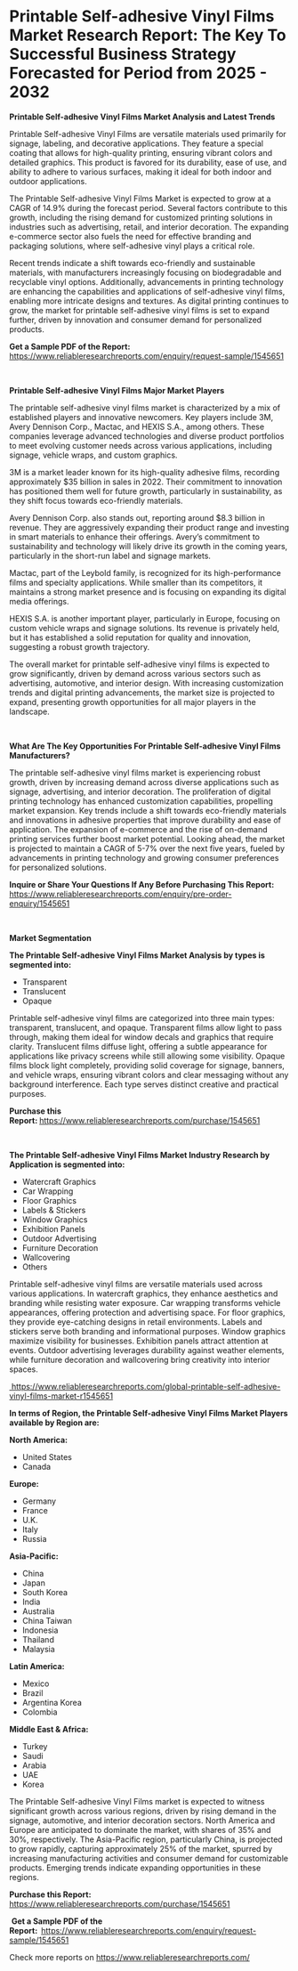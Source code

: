 <p><h1>Printable Self-adhesive Vinyl Films Market Research Report: The Key To Successful Business Strategy Forecasted for Period from 2025 - 2032</h1></p><p><strong>Printable Self-adhesive Vinyl Films Market Analysis and Latest Trends</strong></p>
<p><p>Printable Self-adhesive Vinyl Films are versatile materials used primarily for signage, labeling, and decorative applications. They feature a special coating that allows for high-quality printing, ensuring vibrant colors and detailed graphics. This product is favored for its durability, ease of use, and ability to adhere to various surfaces, making it ideal for both indoor and outdoor applications.</p><p>The Printable Self-adhesive Vinyl Films Market is expected to grow at a CAGR of 14.9% during the forecast period. Several factors contribute to this growth, including the rising demand for customized printing solutions in industries such as advertising, retail, and interior decoration. The expanding e-commerce sector also fuels the need for effective branding and packaging solutions, where self-adhesive vinyl plays a critical role.</p><p>Recent trends indicate a shift towards eco-friendly and sustainable materials, with manufacturers increasingly focusing on biodegradable and recyclable vinyl options. Additionally, advancements in printing technology are enhancing the capabilities and applications of self-adhesive vinyl films, enabling more intricate designs and textures. As digital printing continues to grow, the market for printable self-adhesive vinyl films is set to expand further, driven by innovation and consumer demand for personalized products.</p></p>
<p><strong>Get a Sample PDF of the Report:&nbsp;</strong> <a href="https://www.reliableresearchreports.com/enquiry/request-sample/1545651?utm_campaign=2227&utm_medium=2&utm_source=Github&utm_content=ia&utm_term=01022025&utm_id=printable-self-adhesive-vinyl-films">https://www.reliableresearchreports.com/enquiry/request-sample/1545651</a></p>
<p>&nbsp;</p>
<p><strong>Printable Self-adhesive Vinyl Films Major Market Players</strong></p>
<p><p>The printable self-adhesive vinyl films market is characterized by a mix of established players and innovative newcomers. Key players include 3M, Avery Dennison Corp., Mactac, and HEXIS S.A., among others. These companies leverage advanced technologies and diverse product portfolios to meet evolving customer needs across various applications, including signage, vehicle wraps, and custom graphics.</p><p>3M is a market leader known for its high-quality adhesive films, recording approximately $35 billion in sales in 2022. Their commitment to innovation has positioned them well for future growth, particularly in sustainability, as they shift focus towards eco-friendly materials.</p><p>Avery Dennison Corp. also stands out, reporting around $8.3 billion in revenue. They are aggressively expanding their product range and investing in smart materials to enhance their offerings. Avery’s commitment to sustainability and technology will likely drive its growth in the coming years, particularly in the short-run label and signage markets.</p><p>Mactac, part of the Leybold family, is recognized for its high-performance films and specialty applications. While smaller than its competitors, it maintains a strong market presence and is focusing on expanding its digital media offerings.</p><p>HEXIS S.A. is another important player, particularly in Europe, focusing on custom vehicle wraps and signage solutions. Its revenue is privately held, but it has established a solid reputation for quality and innovation, suggesting a robust growth trajectory.</p><p>The overall market for printable self-adhesive vinyl films is expected to grow significantly, driven by demand across various sectors such as advertising, automotive, and interior design. With increasing customization trends and digital printing advancements, the market size is projected to expand, presenting growth opportunities for all major players in the landscape.</p></p>
<p>&nbsp;</p>
<p><strong>What Are The Key Opportunities For Printable Self-adhesive Vinyl Films Manufacturers?</strong></p>
<p><p>The printable self-adhesive vinyl films market is experiencing robust growth, driven by increasing demand across diverse applications such as signage, advertising, and interior decoration. The proliferation of digital printing technology has enhanced customization capabilities, propelling market expansion. Key trends include a shift towards eco-friendly materials and innovations in adhesive properties that improve durability and ease of application. The expansion of e-commerce and the rise of on-demand printing services further boost market potential. Looking ahead, the market is projected to maintain a CAGR of 5-7% over the next five years, fueled by advancements in printing technology and growing consumer preferences for personalized solutions.</p></p>
<p><strong>Inquire or Share Your Questions If Any Before Purchasing This Report:</strong> <a href="https://www.reliableresearchreports.com/enquiry/pre-order-enquiry/1545651?utm_campaign=2227&utm_medium=2&utm_source=Github&utm_content=ia&utm_term=01022025&utm_id=printable-self-adhesive-vinyl-films">https://www.reliableresearchreports.com/enquiry/pre-order-enquiry/1545651</a></p>
<p>&nbsp;</p>
<p><strong>Market Segmentation</strong></p>
<p><strong>The Printable Self-adhesive Vinyl Films Market Analysis by types is segmented into:</strong></p>
<p><ul><li>Transparent</li><li>Translucent</li><li>Opaque</li></ul></p>
<p><p>Printable self-adhesive vinyl films are categorized into three main types: transparent, translucent, and opaque. Transparent films allow light to pass through, making them ideal for window decals and graphics that require clarity. Translucent films diffuse light, offering a subtle appearance for applications like privacy screens while still allowing some visibility. Opaque films block light completely, providing solid coverage for signage, banners, and vehicle wraps, ensuring vibrant colors and clear messaging without any background interference. Each type serves distinct creative and practical purposes.</p></p>
<p><strong>Purchase this Report:&nbsp;</strong><a href="https://www.reliableresearchreports.com/purchase/1545651?utm_campaign=2227&utm_medium=2&utm_source=Github&utm_content=ia&utm_term=01022025&utm_id=printable-self-adhesive-vinyl-films">https://www.reliableresearchreports.com/purchase/1545651</a></p>
<p>&nbsp;</p>
<p><strong>The Printable Self-adhesive Vinyl Films Market Industry Research by Application is segmented into:</strong></p>
<p><ul><li>Watercraft Graphics</li><li>Car Wrapping</li><li>Floor Graphics</li><li>Labels & Stickers</li><li>Window Graphics</li><li>Exhibition Panels</li><li>Outdoor Advertising</li><li>Furniture Decoration</li><li>Wallcovering</li><li>Others</li></ul></p>
<p><p>Printable self-adhesive vinyl films are versatile materials used across various applications. In watercraft graphics, they enhance aesthetics and branding while resisting water exposure. Car wrapping transforms vehicle appearances, offering protection and advertising space. For floor graphics, they provide eye-catching designs in retail environments. Labels and stickers serve both branding and informational purposes. Window graphics maximize visibility for businesses. Exhibition panels attract attention at events. Outdoor advertising leverages durability against weather elements, while furniture decoration and wallcovering bring creativity into interior spaces.</p></p>
<p><a href="https://www.reliableresearchreports.com/global-printable-self-adhesive-vinyl-films-market-r1545651?utm_campaign=2227&utm_medium=2&utm_source=Github&utm_content=ia&utm_term=01022025&utm_id=printable-self-adhesive-vinyl-films">&nbsp;https://www.reliableresearchreports.com/global-printable-self-adhesive-vinyl-films-market-r1545651</a></p>
<p><strong>In terms of Region, the Printable Self-adhesive Vinyl Films Market Players available by Region are:</strong></p>
<p>
    <p> <strong> North America: </strong>
        <ul>
            <li>United States</li>
            <li>Canada</li>
        </ul>
        </p> 
    <p> <strong> Europe: </strong>
        <ul>
            <li>Germany</li>
            <li>France</li>
            <li>U.K.</li>
            <li>Italy</li>
            <li>Russia</li>
        </ul>
        </p> 
    <p> <strong> Asia-Pacific: </strong>
        <ul>
            <li>China</li>
            <li>Japan</li>
            <li>South Korea</li>
            <li>India</li>
            <li>Australia</li>
            <li>China Taiwan</li>
            <li>Indonesia</li>
            <li>Thailand</li>
            <li>Malaysia</li>
        </ul>
        </p> 
    <p> <strong> Latin America: </strong>
        <ul>
            <li>Mexico</li>
            <li>Brazil</li>
            <li>Argentina Korea</li>
            <li>Colombia</li>
        </ul>
        </p> 
    <p> <strong> Middle East & Africa: </strong>
        <ul>
            <li>Turkey</li>
            <li>Saudi</li>
            <li>Arabia</li>
            <li>UAE</li>
            <li>Korea</li>
        </ul>
    </p>
    </p>
<p><p>The Printable Self-adhesive Vinyl Films market is expected to witness significant growth across various regions, driven by rising demand in the signage, automotive, and interior decoration sectors. North America and Europe are anticipated to dominate the market, with shares of 35% and 30%, respectively. The Asia-Pacific region, particularly China, is projected to grow rapidly, capturing approximately 25% of the market, spurred by increasing manufacturing activities and consumer demand for customizable products. Emerging trends indicate expanding opportunities in these regions.</p></p>
<p><strong>Purchase this Report: </strong><a href="https://www.reliableresearchreports.com/purchase/1545651?utm_campaign=2227&utm_medium=2&utm_source=Github&utm_content=ia&utm_term=01022025&utm_id=printable-self-adhesive-vinyl-films">https://www.reliableresearchreports.com/purchase/1545651</a></p>
<p>&nbsp;<strong>Get a Sample PDF of the Report:&nbsp;&nbsp;</strong><a href="https://www.reliableresearchreports.com/enquiry/request-sample/1545651?utm_campaign=2227&utm_medium=2&utm_source=Github&utm_content=ia&utm_term=01022025&utm_id=printable-self-adhesive-vinyl-films">https://www.reliableresearchreports.com/enquiry/request-sample/1545651</a></p>
<p><strong></strong></p>
<p>Check more reports on <a href="https://www.reliableresearchreports.com/?utm_campaign=2227&utm_medium=2&utm_source=Github&utm_content=ia&utm_term=01022025&utm_id=printable-self-adhesive-vinyl-films">https://www.reliableresearchreports.com/</a></p>